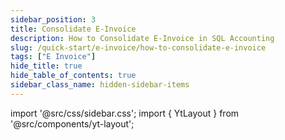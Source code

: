 ```yaml
---
sidebar_position: 3
title: Consolidate E-Invoice 
description: How to Consolidate E-Invoice in SQL Accounting
slug: /quick-start/e-invoice/how-to-consolidate-e-invoice
tags: ["E Invoice"]
hide_title: true 
hide_table_of_contents: true
sidebar_class_name: hidden-sidebar-items
---
```


import '@src/css/sidebar.css';
import { YtLayout } from '@src/components/yt-layout';

<YtLayout 
    url="https://www.youtube.com/embed/HbXue9dcpQs?autoplay=1"
    videoId="HbXue9dcpQs"
    title="Consolidate E-Invoice"
/>
